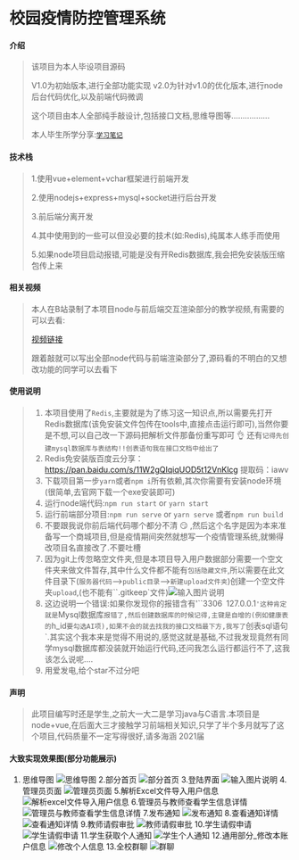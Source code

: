 # 校园疫情防控管理系统

#### 介绍

>该项目为本人毕设项目源码
>
>V1.0为初始版本,进行全部功能实现
>	v2.0为针对v1.0的优化版本,进行node后台代码优化,以及前端代码微调
>
>这个项目由本人全部纯手敲设计,包括接口文档,思维导图等.................
>
>本人毕生所学分享:[`学习笔记`](https://gitee.com/hongjilin/hongs-study-notes)

#### 技术栈
>1.使用vue+element+vchar框架进行前端开发
>
>2.使用nodejs+express+mysql+socket进行后台开发
>
>3.前后端分离开发
>
>4.其中使用到的一些可以但没必要的技术(如:Redis),纯属本人练手而使用
>
>5.如果node项目启动报错,可能是没有开Redis数据库,我会把免安装版压缩包传上来

#### 相关视频
>本人在B站录制了本项目node与前后端交互渲染部分的教学视频,有需要的可以去看:
>
>[视频链接](https://www.bilibili.com/video/BV1Z54y1y79p)
>
>跟着敲就可以写出全部node代码与前端渲染部分了,源码看的不明白的又想改功能的同学可以去看下

#### 使用说明
>1. 本项目使用了`Redis`,主要就是为了练习这一知识点,所以需要先打开Redis数据库(该免安装文件包传在tools中,直接点击运行即可),当然你要是不想,可以自己改一下源码把解析文件那备份重写即可 :ok_hand: 还有`记得先创建mysql数据库与表结构!!创表语句我在接口文档中给出了`
>2. Redis免安装版百度云分享：https://pan.baidu.com/s/11W2gQIqiqUOD5t12VnKlcg  提取码：iawv
>2. 下载项目第一步`yarn`或者`npm i`所有依赖,其次你需要有安装node环境(很简单,去官网下载一个exe安装即可)
>3. 运行node端代码:`npm run start`  or `yarn start`
>4. 运行前端部分项目:`npm run serve` or `yarn serve`  或者`npm run build`
>5. 不要跟我说你前后端代码哪个都分不清 :smirk: ,然后这个名字是因为本来准备写一个商城项目,但是疫情期间突然就想写一个疫情管理系统,就懒得改项目名直接改了.不要吐槽
>6. 因为git上传忽略空文件夹,但是本项目导入用户数据部分需要一个空文件夹来做文件暂存,其中什么文件都不能有``包括隐藏文件``,所以需要在此文件目录下(``服务器代码``-->``public目录``-->`新建upload文件夹`)创建一个空文件夹`upload`,(也不能有``.gitkeep`文件)![输入图片说明](https://images.gitee.com/uploads/images/2021/0509/133502_a804b394_4995263.png "image-20210509132904648.png")
>7. 这边说明一个错误:如果你发现你的报错含有'``3306` `127.0.0.1`'这种肯定就是`Mysql数据库`报错了,然后创建数据库的时候记得,主键是自增的(例如健康表的`h_id`要勾选AI项),如果不会的就去找我的接口文档最下方,我写了`创表sql语句`.其实这个我本来是觉得不用说的,感觉这就是基础,不过我发现竟然有同学mysql数据库都没装就开始运行代码,还问我怎么运行都运行不了,这我该怎么说呢....
>8. 用爱发电,给个star不过分吧


#### 声明
>此项目编写时还是学生,之前大一大二是学习java与C语言.本项目是node+vue,在后面大三才接触学习前端相关知识,只学了半个多月就写了这个项目,代码质量不一定写得很好,请多海涵 
>2021届

#### 大致实现效果图(部分功能展示)
1. 思维导图
![思维导图](https://images.gitee.com/uploads/images/2021/0319/104727_a03236a2_4995263.png "思维导图.png")
2.部分首页
![部分首页](https://images.gitee.com/uploads/images/2021/0319/104801_5e06ff90_4995263.png "部分首页.png")
3.登陆界面
![输入图片说明](https://images.gitee.com/uploads/images/2021/0319/104835_0dd202f2_4995263.png "登陆页面.png")
4.管理员页面
![管理员页面](https://images.gitee.com/uploads/images/2021/0319/104901_866219d0_4995263.png "管理员页面.png")
5.解析Excel文件导入用户信息
![解析excel文件导入用户信息](https://images.gitee.com/uploads/images/2021/0319/104948_130467c9_4995263.png "解析导入表格文件.png")
6.管理员与教师查看学生信息详情
![管理员与教师查看学生信息详情](https://images.gitee.com/uploads/images/2021/0319/105042_0d281e22_4995263.png "管理与教师页.png")
7.发布通知
![发布通知](https://images.gitee.com/uploads/images/2021/0319/105136_d760c236_4995263.png "发布通知.png")
8.查看通知详情
![查看通知详情](https://images.gitee.com/uploads/images/2021/0319/105202_046c5484_4995263.png "通知详情.png")
9.教师请假审批
![教师请假审批](https://images.gitee.com/uploads/images/2021/0319/105234_f9e7abd1_4995263.png "教师_请假申请.png")
10.学生请假申请
![学生请假申请](https://images.gitee.com/uploads/images/2021/0319/105301_b1e5496a_4995263.png "学生_请假申请.png")
11.学生获取个人通知
![学生个人通知](https://images.gitee.com/uploads/images/2021/0319/105326_3381ff53_4995263.png "学生_个人通知.png")
12.通用部分_修改本账户信息
![修改个人信息](https://images.gitee.com/uploads/images/2021/0319/105355_82ea4df6_4995263.png "通用_修改个人信息.png")
13.全校群聊 
![群聊](https://images.gitee.com/uploads/images/2021/0319/105438_ef3cbbd3_4995263.png "群聊.png")